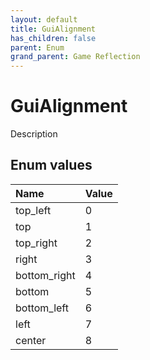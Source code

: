 ```yaml
---
layout: default
title: GuiAlignment
has_children: false
parent: Enum
grand_parent: Game Reflection
---
```

# GuiAlignment
Description 

## Enum values

| Name | Value |
|:----------|:--------------|
| top_left | 0 |
| top | 1 |
| top_right | 2 |
| right | 3 |
| bottom_right | 4 |
| bottom | 5 |
| bottom_left | 6 |
| left | 7 |
| center | 8 |

